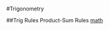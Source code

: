 #Trigonometry



##Trig Rules 
	Product-Sum Rules			[math](logic/math/trig/eqn/rules_product_sum.eqn)